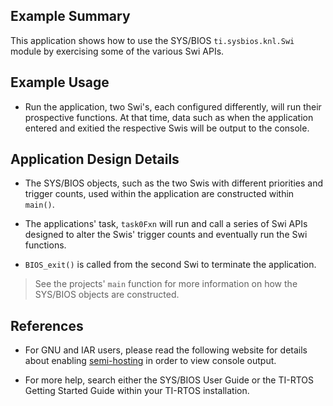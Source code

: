 ## Example Summary

This application shows how to use the SYS/BIOS `ti.sysbios.knl.Swi` module by
exercising some of the various Swi APIs.

## Example Usage

* Run the application, two Swi's, each configured differently, will run their
prospective functions. At that time, data such as when the application entered
and exitied the respective Swis will be output to the console.

## Application Design Details

* The SYS/BIOS objects, such as the two Swis with different priorities and
   trigger counts, used within the application are constructed within `main()`.

* The applications' task, `task0Fxn` will run and call a series of Swi APIs
   designed to alter the Swis' trigger counts and eventually run the Swi
   functions.
* `BIOS_exit()` is called from the second Swi to terminate the application.

> See the projects' `main` function for more information on how the SYS/BIOS
objects are constructed.

## References
* For GNU and IAR users, please read the following website for details
  about enabling [semi-hosting](http://processors.wiki.ti.com/index.php/TI-RTOS_Examples_SemiHosting)
  in order to view console output.

* For more help, search either the SYS/BIOS User Guide or the TI-RTOS
Getting Started Guide within your TI-RTOS installation.